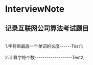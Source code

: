 # InterviewNote
## 记录互联网公司算法考试题目    


<br/>1.字符串最后一个单词的长度------Test1;</br>
<br>2.计算字符个数-------------------Test2;
